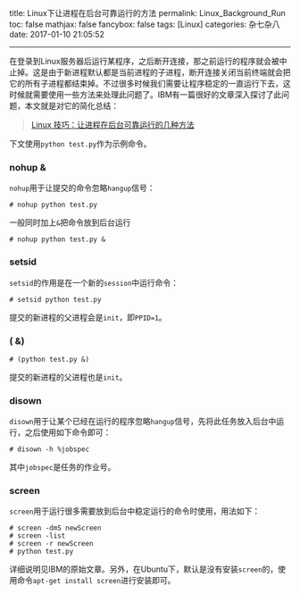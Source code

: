 title: Linux下让进程在后台可靠运行的方法
permalink: Linux_Background_Run
toc: false
mathjax: false
fancybox: false
tags: [Linux]
categories: 杂七杂八
date: 2017-01-10 21:05:52

---

在登录到Linux服务器后运行某程序，之后断开连接，那之前运行的程序就会被中止掉。这是由于新进程默认都是当前进程的子进程，断开连接关闭当前终端就会把它的所有子进程都结束掉。不过很多时候我们需要让程序稳定的一直运行下去，这时候就需要使用一些方法来处理此问题了。IBM有一篇很好的文章深入探讨了此问题，本文就是对它的简化总结：

> [Linux 技巧：让进程在后台可靠运行的几种方法](https://www.ibm.com/developerworks/cn/linux/l-cn-nohup/)

<!--more-->

下文使用`python test.py`作为示例命令。

### nohup &
`nohup`用于让提交的命令忽略`hangup`信号：

```no-highlight
# nohup python test.py
```

一般同时加上`&`把命令放到后台运行

```no-highlight
# nohup python test.py &
```

### setsid
`setsid`的作用是在一个新的`session`中运行命令：

```no-highlight
# setsid python test.py
```

提交的新进程的父进程会是`init`，即`PPID=1`。

### ( &)

```no-highlight
# (python test.py &)
```

提交的新进程的父进程也是`init`。

### disown
`disown`用于让某个已经在运行的程序忽略`hangup`信号，先将此任务放入后台中运行，之后使用如下命令即可：

```no-highlight
# disown -h %jobspec
```

其中`jobspec`是任务的作业号。

### screen
`screen`用于运行很多需要放到后台中稳定运行的命令时使用，用法如下：

```no-highlight
# screen -dmS newScreen
# screen -list
# screen -r newScreen
# python test.py
```

详细说明见IBM的原始文章。另外，在Ubuntu下，默认是没有安装`screen`的，使用命令`apt-get install screen`进行安装即可。